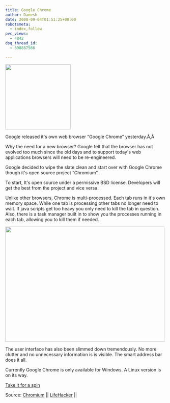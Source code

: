 ```yaml
---
title: Google Chrome
author: Danesh
date: 2008-09-04T01:51:25+00:00
robotsmeta:
  - index,follow
pvc_views:
  - 4842
dsq_thread_id:
  - 898887566

---
```

[][1][<img loading="lazy" class="alignnone size-medium wp-image-872" title="Google Chrome" src="/wp-content/uploads/2008/09/chrome-205_noshadow.png" alt="" width="205" height="205" srcset="/wp-content/uploads/2008/09/chrome-205_noshadow.png 205w, /wp-content/uploads/2008/09/chrome-205_noshadow-150x150.png 150w" sizes="(max-width: 205px) 100vw, 205px" />][2]

[][2]Google released it's own web browser &#8220;Google Chrome&#8221; yesterday.Ã‚Â 

Why the need for a new browser? Google felt that the browser has not evolved too much since the old days and to support today's web applications browsers will need to be re-engineered.

Google decided to wipe the slate clean and start over with Google Chrome though it's open source project &#8220;Chromium&#8221;.

To start, It's open source under a permissive BSD license. Developers will get the best from the project and vice versa.

Unlike other browsers, Chrome is multi-processed. Each tab runs in it's own memory space. While one tab is processing other tabs no longer need to wait. If java scripts get too heavy you only need to kill the tab in question. Also, there is a task manager built in to show you the processes running in each tab, allowing you to kill them if needed.

[<img loading="lazy" class="alignnone size-medium wp-image-871" title="google chrome" src="/wp-content/uploads/2008/09/google-chrome-1-500x362.png" alt="" width="500" height="362" srcset="/wp-content/uploads/2008/09/google-chrome-1-500x362.png 500w, /wp-content/uploads/2008/09/google-chrome-1.png 1086w" sizes="(max-width: 500px) 100vw, 500px" />][1]

The user interface has also been slimmed down tremendously. No more clutter and no unnecessary information is is visible. The smart address bar does it all.

Currently Google Chrome is only available for Windows. A Linux version is on its way.

[Take it for a spin][3]

Source: [Chromium][4] || [LifeHacker][5] ||

 [1]: /wp-content/uploads/2008/09/google-chrome-1.png
 [2]: /wp-content/uploads/2008/09/chrome-205_noshadow.png
 [3]: http://www.google.com/chrome/
 [4]: http://blog.chromium.org/2008/09/welcome-to-chromium_02.html
 [5]: http://lifehacker.com/5044484/google-chrome-first-look